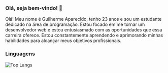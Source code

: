 ### Olá, seja bem-vindo! 👋

Olá! Meu nome é Guilherme Aparecido, tenho 23 anos e sou um estudante dedicado na área de programação. Estou focado em me tornar um desenvolvedor web e estou entusiasmado com as oportunidades que essa carreira oferece. Estou constantemente aprendendo e aprimorando minhas habilidades para alcançar meus objetivos profissionais. 

### Linguagens
![Top Langs](https://github-readme-stats.vercel.app/api/top-langs/?username=GuilhermeAp404&layout=compact&hide=handlebars,ruby,dockerfile,mako&theme=dracula)

<!--
**GuilhermeAp404/GuilhermeAp404** is a ✨ _special_ ✨ repository because its `README.md` (this file) appears on your GitHub profile.

Here are some ideas to get you started:

- 🔭 I’m currently working on ...
- 🌱 I’m currently learning ...
- 👯 I’m looking to collaborate on ...
- 🤔 I’m looking for help with ...
- 💬 Ask me about ...
- 📫 How to reach me: ...
- 😄 Pronouns: ...
- ⚡ Fun fact: ...
-->
